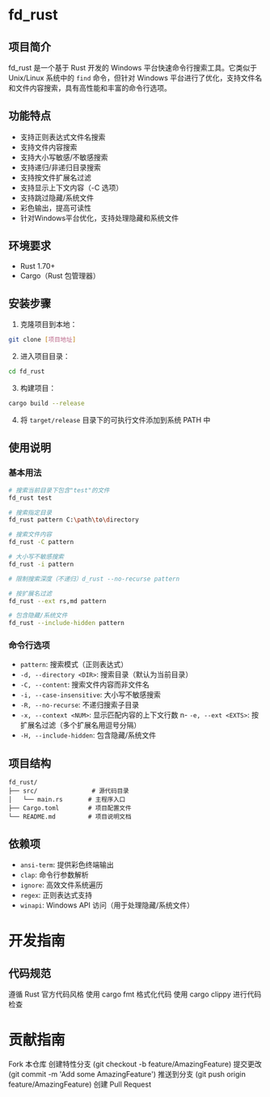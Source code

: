 # fd_rust

## 项目简介
fd_rust 是一个基于 Rust 开发的 Windows 平台快速命令行搜索工具。它类似于 Unix/Linux 系统中的 `find` 命令，但针对 Windows 平台进行了优化，支持文件名和文件内容搜索，具有高性能和丰富的命令行选项。

## 功能特点
- 支持正则表达式文件名搜索
- 支持文件内容搜索
- 支持大小写敏感/不敏感搜索
- 支持递归/非递归目录搜索
- 支持按文件扩展名过滤
- 支持显示上下文内容（-C 选项）
- 支持跳过隐藏/系统文件
- 彩色输出，提高可读性
- 针对Windows平台优化，支持处理隐藏和系统文件

## 环境要求
- Rust 1.70+
- Cargo（Rust 包管理器）

## 安装步骤
1. 克隆项目到本地：
```bash
git clone [项目地址]
```
2. 进入项目目录：
```bash
cd fd_rust
```
3. 构建项目：
```bash
cargo build --release
```
4. 将 `target/release` 目录下的可执行文件添加到系统 PATH 中

## 使用说明
### 基本用法
```bash
# 搜索当前目录下包含"test"的文件
fd_rust test

# 搜索指定目录
fd_rust pattern C:\path\to\directory

# 搜索文件内容
fd_rust -C pattern

# 大小写不敏感搜索
fd_rust -i pattern

# 限制搜索深度（不递归）d_rust --no-recurse pattern

# 按扩展名过滤
fd_rust --ext rs,md pattern

# 包含隐藏/系统文件
fd_rust --include-hidden pattern
```

### 命令行选项
- `pattern`: 搜索模式（正则表达式）
- `-d, --directory <DIR>`: 搜索目录（默认为当前目录）
- `-C, --content`: 搜索文件内容而非文件名
- `-i, --case-insensitive`: 大小写不敏感搜索
- `-R, --no-recurse`: 不递归搜索子目录
- `-x, --context <NUM>`: 显示匹配内容的上下文行数
n- `-e, --ext <EXTS>`: 按扩展名过滤（多个扩展名用逗号分隔）
- `-H, --include-hidden`: 包含隐藏/系统文件
## 项目结构
```
fd_rust/
├── src/               # 源代码目录
│   └── main.rs       # 主程序入口
├── Cargo.toml        # 项目配置文件
└── README.md         # 项目说明文档
```

## 依赖项
- `ansi-term`: 提供彩色终端输出
- `clap`: 命令行参数解析
- `ignore`: 高效文件系统遍历
- `regex`: 正则表达式支持
- `winapi`: Windows API 访问（用于处理隐藏/系统文件）

# 开发指南
## 代码规范
遵循 Rust 官方代码风格
使用 cargo fmt 格式化代码
使用 cargo clippy 进行代码检查

# 贡献指南
Fork 本仓库
创建特性分支 (git checkout -b feature/AmazingFeature)
提交更改 (git commit -m 'Add some AmazingFeature')
推送到分支 (git push origin feature/AmazingFeature)
创建 Pull Request
